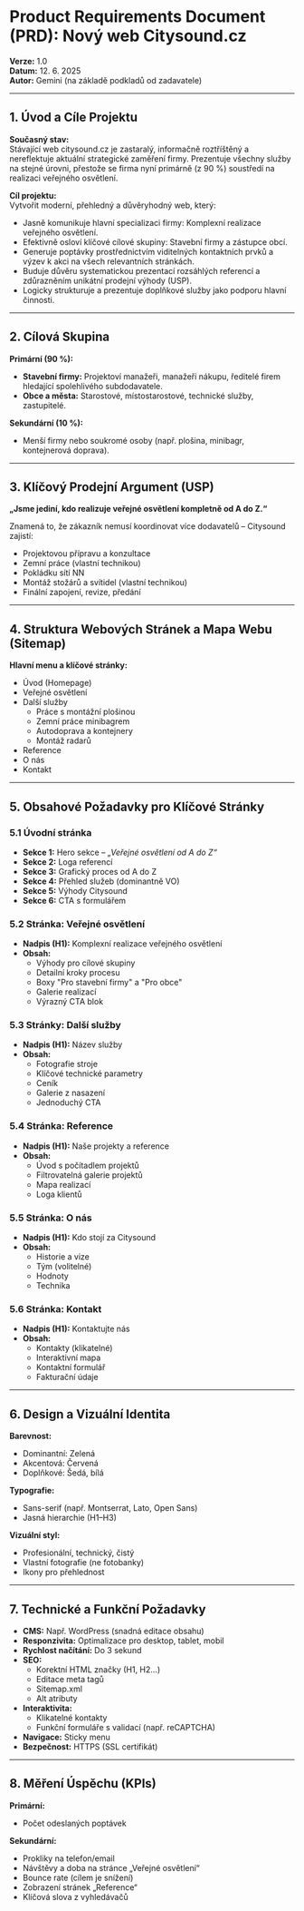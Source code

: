 # Product Requirements Document (PRD): Nový web Citysound.cz

**Verze:** 1.0  
**Datum:** 12. 6. 2025  
**Autor:** Gemini (na základě podkladů od zadavatele)

---

## 1. Úvod a Cíle Projektu

**Současný stav:**  
Stávající web citysound.cz je zastaralý, informačně roztříštěný a nereflektuje aktuální strategické zaměření firmy. Prezentuje všechny služby na stejné úrovni, přestože se firma nyní primárně (z 90 %) soustředí na realizaci veřejného osvětlení.

**Cíl projektu:**  
Vytvořit moderní, přehledný a důvěryhodný web, který:
- Jasně komunikuje hlavní specializaci firmy: Komplexní realizace veřejného osvětlení.
- Efektivně osloví klíčové cílové skupiny: Stavební firmy a zástupce obcí.
- Generuje poptávky prostřednictvím viditelných kontaktních prvků a výzev k akci na všech relevantních stránkách.
- Buduje důvěru systematickou prezentací rozsáhlých referencí a zdůrazněním unikátní prodejní výhody (USP).
- Logicky strukturuje a prezentuje doplňkové služby jako podporu hlavní činnosti.

---

## 2. Cílová Skupina

**Primární (90 %):**
- **Stavební firmy:** Projektoví manažeři, manažeři nákupu, ředitelé firem hledající spolehlivého subdodavatele.
- **Obce a města:** Starostové, místostarostové, technické služby, zastupitelé.

**Sekundární (10 %):**
- Menší firmy nebo soukromé osoby (např. plošina, minibagr, kontejnerová doprava).

---

## 3. Klíčový Prodejní Argument (USP)

**„Jsme jediní, kdo realizuje veřejné osvětlení kompletně od A do Z.“**

Znamená to, že zákazník nemusí koordinovat více dodavatelů – Citysound zajistí:
- Projektovou přípravu a konzultace
- Zemní práce (vlastní technikou)
- Pokládku sítí NN
- Montáž stožárů a svítidel (vlastní technikou)
- Finální zapojení, revize, předání

---

## 4. Struktura Webových Stránek a Mapa Webu (Sitemap)

**Hlavní menu a klíčové stránky:**
- Úvod (Homepage)
- Veřejné osvětlení
- Další služby
  - Práce s montážní plošinou
  - Zemní práce minibagrem
  - Autodoprava a kontejnery
  - Montáž radarů
- Reference
- O nás
- Kontakt

---

## 5. Obsahové Požadavky pro Klíčové Stránky

### 5.1 Úvodní stránka
- **Sekce 1:** Hero sekce – *„Veřejné osvětlení od A do Z“*
- **Sekce 2:** Loga referencí
- **Sekce 3:** Grafický proces od A do Z
- **Sekce 4:** Přehled služeb (dominantně VO)
- **Sekce 5:** Výhody Citysound
- **Sekce 6:** CTA s formulářem

### 5.2 Stránka: Veřejné osvětlení
- **Nadpis (H1):** Komplexní realizace veřejného osvětlení
- **Obsah:**
  - Výhody pro cílové skupiny
  - Detailní kroky procesu
  - Boxy "Pro stavební firmy" a "Pro obce"
  - Galerie realizací
  - Výrazný CTA blok

### 5.3 Stránky: Další služby
- **Nadpis (H1):** Název služby
- **Obsah:**
  - Fotografie stroje
  - Klíčové technické parametry
  - Ceník
  - Galerie z nasazení
  - Jednoduchý CTA

### 5.4 Stránka: Reference
- **Nadpis (H1):** Naše projekty a reference
- **Obsah:**
  - Úvod s počítadlem projektů
  - Filtrovatelná galerie projektů
  - Mapa realizací
  - Loga klientů

### 5.5 Stránka: O nás
- **Nadpis (H1):** Kdo stojí za Citysound
- **Obsah:**
  - Historie a vize
  - Tým (volitelné)
  - Hodnoty
  - Technika

### 5.6 Stránka: Kontakt
- **Nadpis (H1):** Kontaktujte nás
- **Obsah:**
  - Kontakty (klikatelné)
  - Interaktivní mapa
  - Kontaktní formulář
  - Fakturační údaje

---

## 6. Design a Vizuální Identita

**Barevnost:**
- Dominantní: Zelená
- Akcentová: Červená
- Doplňkové: Šedá, bílá

**Typografie:**
- Sans-serif (např. Montserrat, Lato, Open Sans)
- Jasná hierarchie (H1–H3)

**Vizuální styl:**
- Profesionální, technický, čistý
- Vlastní fotografie (ne fotobanky)
- Ikony pro přehlednost

---

## 7. Technické a Funkční Požadavky

- **CMS:** Např. WordPress (snadná editace obsahu)
- **Responzivita:** Optimalizace pro desktop, tablet, mobil
- **Rychlost načítání:** Do 3 sekund
- **SEO:**
  - Korektní HTML značky (H1, H2…)
  - Editace meta tagů
  - Sitemap.xml
  - Alt atributy
- **Interaktivita:**
  - Klikatelné kontakty
  - Funkční formuláře s validací (např. reCAPTCHA)
- **Navigace:** Sticky menu
- **Bezpečnost:** HTTPS (SSL certifikát)

---

## 8. Měření Úspěchu (KPIs)

**Primární:**
- Počet odeslaných poptávek

**Sekundární:**
- Prokliky na telefon/email
- Návštěvy a doba na stránce „Veřejné osvětlení“
- Bounce rate (cílem je snížení)
- Zobrazení stránek „Reference“
- Klíčová slova z vyhledávačů
